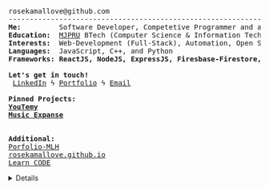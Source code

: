 <pre>
rosekamallove@github.com
-----------------------------------------------------------------------------
<b>Me:</b>         Software Developer, Competetive Programmer and a Music Enthusiast
<b>Education:</b>  <a href="http://www.mjpru.ac.in/">MJPRU</a> BTech (Computer Science & Information Technology) (2024)
<b>Interests:</b>  Web-Development (Full-Stack), Automation, Open Source Contribution
<b>Languages:</b>  JavaScript, C++, and Python
<b>Frameworks:</b> <b>ReactJS, NodeJS, ExpressJS, Firesbase-Firestore, and Django</b>

<b>Let's get in touch!</b>
 <a href="https://linkedin.com/in/rose-kamal-love-1146141b0/">LinkedIn</a> ϟ <a href="https://rosekamallove.github.io">Portfolio</a> ϟ <a href="mailto:private.rosekamallove@gmail.com">Email</a>

<b>Pinned Projects:</b>
<b><a href="https://youtemy.tech/">YouTemy<a></b>
<b><a href="https://music-expanse.herokuapp.com/">Music Expanse<a></b>
<br>
<b>Additional:</b>
<a href="https://goofy-sammet-fca865.netlify.app/">Porfolio-MLH<a>
<a href="https://rosekamallove.github.io">rosekamallove.github.io<a>
<a href="https://rosekamallove.github.io/Learn_CODE/">Learn_CODE<a>
</pre>

<details closed>

 <p align="center">
  <img src = "https://github-readme-stats.vercel.app/api?username=rosekamallove&show_icons=true&line_height=27&theme=onedark"><br>

<img align="center" src="https://github-readme-streak-stats.herokuapp.com/?user=rosekamallove&count_private=true&theme=onedark" alt="mostlypanda" />

![Rose kamal's github activity graph](https://activity-graph.herokuapp.com/graph?username=rosekamallove&theme=gruvbox)
